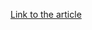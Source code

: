 [Link to the article](https://unit42.paloaltonetworks.com/babyshark-malware-part-two-attacks-continue-using-kimjongrat-and-pcrat/)
